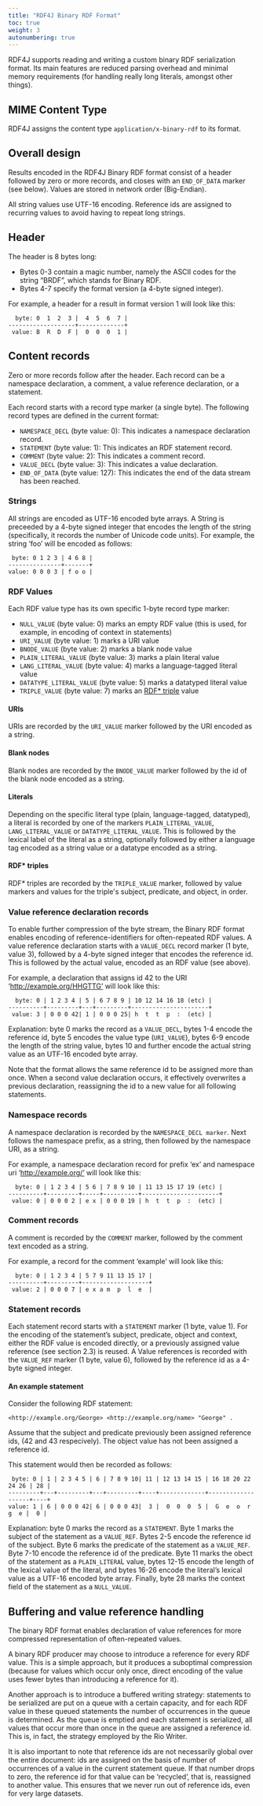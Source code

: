 ```yaml
---
title: "RDF4J Binary RDF Format"
toc: true
weight: 3
autonumbering: true
---
```


RDF4J supports reading and writing a custom binary RDF serialization format. Its main features are reduced parsing overhead and minimal memory requirements (for handling really long literals, amongst other things).
<!--more-->

## MIME Content Type

RDF4J assigns the content type `application/x-binary-rdf` to its format.

## Overall design

Results encoded in the RDF4J Binary RDF format consist of a header followed by zero or more records, and closes with an `END_OF_DATA` marker (see below). Values are stored in network order (Big-Endian).

All string values use UTF-16 encoding. Reference ids are assigned to recurring values to avoid having to repeat long strings.

## Header

The header is 8 bytes long:

- Bytes 0-3 contain a magic number, namely the ASCII codes for the string “BRDF”, which stands for Binary RDF.
- Bytes 4-7 specify the format version (a 4-byte signed integer).

For example, a header for a result in format version 1 will look like this:

      byte: 0  1  2  3 |  4  5  6  7 |
    -------------------+-------------+
     value: B  R  D  F |  0  0  0  1 |

## Content records

Zero or more records follow after the header. Each record can be a namespace declaration, a comment, a value reference declaration, or a statement.

Each record starts with a record type marker (a single byte). The following record types are defined in the current format:

- `NAMESPACE_DECL` (byte value: 0):
  This indicates a namespace declaration record.
- `STATEMENT` (byte value: 1):
    This indicates an RDF statement record.
- `COMMENT` (byte value: 2):
    This indicates a comment record.
- `VALUE_DECL` (byte value: 3):
    This indicates a value declaration.
- `END_OF_DATA` (byte value: 127):
    This indicates the end of the data stream has been reached.

### Strings

All strings are encoded as UTF-16 encoded byte arrays. A String is preceeded by a 4-byte signed integer that encodes the length of the string (specifically, it records the number of Unicode code units). For example, the string ‘foo’ will be encoded as follows:

     byte: 0 1 2 3 | 4 6 8 |
    ---------------+-------+
    value: 0 0 0 3 | f o o |

### RDF Values

Each RDF value type has its own specific 1-byte record type marker:

- `NULL_VALUE` (byte value: 0)
    marks an empty RDF value (this is used, for example, in encoding of context in statements)
- `URI_VALUE` (byte value: 1)
    marks a URI value
- `BNODE_VALUE` (byte value: 2)
    marks a blank node value
- `PLAIN_LITERAL_VALUE` (byte value: 3)
    marks a plain literal value
- `LANG_LITERAL_VALUE` (byte value: 4)
    marks a language-tagged literal value
- `DATATYPE_LITERAL_VALUE` (byte value: 5)
    marks a datatyped literal value
- `TRIPLE_VALUE` (byte value: 7)
   marks an [RDF\* triple](/documentation/programming/rdfstar) value

#### URIs

URIs are recorded by the `URI_VALUE` marker followed by the URI encoded as a string.

#### Blank nodes

Blank nodes are recorded by the `BNODE_VALUE` marker followed by the id of the blank node encoded as a string.

#### Literals

Depending on the specific literal type (plain, language-tagged, datatyped), a literal is recorded by one of the markers `PLAIN_LITERAL_VALUE`, `LANG_LITERAL_VALUE` or `DATATYPE_LITERAL_VALUE`. This is followed by the lexical label of the literal as a string, optionally followed by either a language tag encoded as a string value or a datatype encoded as a string.

#### RDF\* triples

RDF\* triples are recorded by the `TRIPLE_VALUE` marker, followed by value markers and values for the triple's subject, predicate, and object, in order.

### Value reference declaration records

To enable further compression of the byte stream, the Binary RDF format enables encoding of reference-identifiers for often-repeated RDF values. A value reference declaration starts with a `VALUE_DECL` record marker (1 byte, value 3), followed by a 4-byte signed integer that encodes the reference id. This is followed by the actual value, encoded as an RDF value (see above).

For example, a declaration that assigns id 42 to the URI ‘http://example.org/HHGTTG’ will look like this:

      byte: 0 | 1 2 3 4 | 5 | 6 7 8 9 | 10 12 14 16 18 (etc) |
    ----------+---------+---+---------+----------------------+
     value: 3 | 0 0 0 42| 1 | 0 0 0 25| h  t  t  p  :  (etc) |

Explanation: byte 0 marks the record as a `VALUE_DECL`, bytes 1-4 encode the reference id, byte 5 encodes the value type (`URI_VALUE`), bytes 6-9 encode the length of the string value, bytes 10 and further encode the actual string value as an UTF-16 encoded byte array.

Note that the format allows the same reference id to be assigned more than once. When a second value declaration occurs, it effectively overwrites a previous declaration, reassigning the id to a new value for all following statements.

### Namespace records

A namespace declaration is recorded by the `NAMESPACE_DECL marker`. Next follows the namespace prefix, as a string, then followed by the namespace URI, as a string.

For example, a namespace declaration record for prefix ‘ex’ and namespace uri ‘http://example.org/’ will look like this:

      byte: 0 | 1 2 3 4 | 5 6 | 7 8 9 10 | 11 13 15 17 19 (etc) |
    ----------+---------+-----+----------+----------------------+
     value: 0 | 0 0 0 2 | e x | 0 0 0 19 | h  t  t  p  :  (etc) |

### Comment records

A comment is recorded by the `COMMENT` marker, followed by the comment text encoded as a string.

For example, a record for the comment ‘example’ will look like this:

      byte: 0 | 1 2 3 4 | 5 7 9 11 13 15 17 |
    ----------+---------+-------------------+
     value: 2 | 0 0 0 7 | e x a m  p  l  e  |

### Statement records

Each statement record starts with a `STATEMENT` marker (1 byte, value 1). For the encoding of the statement’s subject, predicate, object and context, either the RDF value is encoded directly, or a previously assigned value reference (see section 2.3) is reused. A Value references is recorded with the `VALUE_REF` marker (1 byte, value 6), followed by the reference id as a 4-byte signed integer.

#### An example statement

Consider the following RDF statement:

    <http://example.org/George> <http://example.org/name> "George" .

Assume that the subject and predicate previously been assigned reference ids,
(42 and 43 respecively). The object value has not been assigned a reference id.

This statement would then be recorded as follows:

     byte: 0 | 1 | 2 3 4 5 | 6 | 7 8 9 10| 11 | 12 13 14 15 | 16 18 20 22 24 26 | 28 |
    ---------+---+---------+---+---------+----+-------------+-------------------+----+
    value: 1 | 6 | 0 0 0 42| 6 | 0 0 0 43|  3 |  0  0  0  5 |  G  e  o  r  g  e |  0 |

Explanation: byte 0 marks the record as a `STATEMENT`. Byte 1 marks the subject of the statement as a `VALUE_REF`. Bytes 2-5 encode the reference id of the subject. Byte 6 marks the predicate of the statement as a `VALUE_REF`. Byte 7-10 encode the reference id of the predicate. Byte 11 marks the obect of the statement as a `PLAIN_LITERA`L value, bytes 12-15 encode the length of the lexical value of the literal, and bytes 16-26 encode the literal’s lexical value as a UTF-16 encoded byte array. Finally, byte 28 marks the context field of the statement as a `NULL_VALUE`.

## Buffering and value reference handling

The binary RDF format enables declaration of value references for more compressed representation of often-repeated values.

A binary RDF producer may choose to introduce a reference for every RDF value. This is a simple approach, but it produces a suboptimal compression (because for values which occur only once, direct encoding of the value uses fewer bytes than introducing a reference for it).

Another approach is to introduce a buffered writing strategy: statements to be serialized are put on a queue with a certain capacity, and for each RDF value in these queued statements the number of occurrences in the queue is determined. As the queue is emptied and each statement is serialized, all values that occur more than once in the queue are assigned a reference id. This is, in fact, the strategy employed by the Rio Writer.

It is also important to note that reference ids are not necessarily global over the entire document: ids are assigned on the basis of number of occurrences of a value in the current statement queue. If that number drops to zero, the reference id for that value can be ‘recycled’, that is, reassigned to another value. This ensures that we never run out of reference ids, even for very large datasets.
